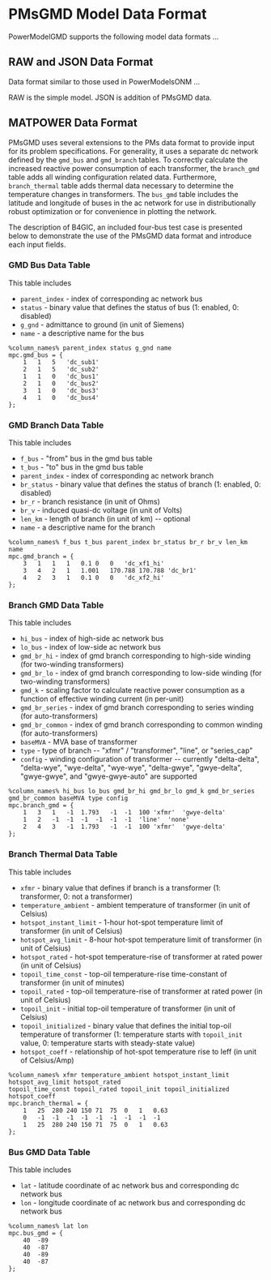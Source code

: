 # PMsGMD Model Data Format

PowerModelGMD supports the following model data formats ...


## RAW and JSON Data Format

Data format similar to those used in PowerModelsONM ...

RAW is the simple model.
JSON is addition of PMsGMD data.


## MATPOWER Data Format

PMsGMD uses several extensions to the PMs data format to provide input for its problem specifications.
For generality, it uses a separate dc network defined by the `gmd_bus` and `gmd_branch` tables.
To correctly calculate the increased reactive power consumption of each transformer, the `branch_gmd` table adds all winding configuration related data. Furthermore, `branch_thermal` table adds thermal data necessary to determine the temperature changes in transformers.
The `bus_gmd` table includes the latitude and longitude of buses in the ac network for use in distributionally robust optimization or for convenience in plotting the network.

The description of B4GIC, an included four-bus test case is presented below to demonstrate the use of the PMsGMD data format and introduce each input fields.


### GMD Bus Data Table

This table includes
* `parent_index` - index of corresponding ac network bus
* `status` - binary value that defines the status of bus (1: enabled, 0: disabled)
* `g_gnd` - admittance to ground (in unit of Siemens)
* `name` - a descriptive name for the bus

```
%column_names% parent_index status g_gnd name
mpc.gmd_bus = {
	1	1	5	'dc_sub1'
	2	1	5	'dc_sub2'
	1	1	0	'dc_bus1'
	2	1	0	'dc_bus2'
	3	1	0	'dc_bus3'
	4	1	0	'dc_bus4'
};
```


### GMD Branch Data Table

This table includes
* `f_bus` - "from" bus in the gmd bus table
* `t_bus` - "to" bus in the gmd bus table
* `parent_index` - index of corresponding ac network branch
* `br_status` - binary value that defines the status of branch (1: enabled, 0: disabled)
* `br_r` - branch resistance (in unit of Ohms)
* `br_v` - induced quasi-dc voltage (in unit of Volts)
* `len_km` - length of branch (in unit of km) -- optional
* `name` - a descriptive name for the branch

```
%column_names% f_bus t_bus parent_index br_status br_r br_v len_km name
mpc.gmd_branch = {
	3	1	1	1	0.1	0	0	'dc_xf1_hi'
	3	4	2	1	1.001	170.788	170.788	'dc_br1'
	4	2	3	1	0.1	0	0	'dc_xf2_hi'
};
```


### Branch GMD Data Table

This table includes
* `hi_bus` - index of high-side ac network bus
* `lo_bus` - index of low-side ac network bus
* `gmd_br_hi` - index of gmd branch corresponding to high-side winding (for two-winding transformers)
* `gmd_br_lo` - index of gmd branch corresponding to low-side winding (for two-winding transformers)
* `gmd_k` - scaling factor to calculate reactive power consumption as a function of effective winding current (in per-unit)
* `gmd_br_series` - index of gmd branch corresponding to series winding (for auto-transformers)
* `gmd_br_common` - index of gmd branch corresponding to common winding (for auto-transformers)
* `baseMVA` - MVA base of transformer
* `type` - type of branch -- "xfmr" / "transformer", "line", or "series_cap"
* `config` - winding configuration of transformer -- currently "delta-delta", "delta-wye", "wye-delta", "wye-wye", "delta-gwye", "gwye-delta", "gwye-gwye", and "gwye-gwye-auto" are supported

```
%column_names% hi_bus lo_bus gmd_br_hi gmd_br_lo gmd_k gmd_br_series gmd_br_common baseMVA type config
mpc.branch_gmd = {
	1	3	1	-1	1.793	-1	-1	100	'xfmr'	'gwye-delta'
	1	2	-1	-1	-1	-1	-1	-1	'line'	'none'
	2	4	3	-1	1.793	-1	-1	100	'xfmr'	'gwye-delta'
};
```


### Branch Thermal Data Table 

This table includes
* `xfmr` - binary value that defines if branch is a transformer (1: transformer, 0: not a transformer)
* `temperature_ambient` - ambient temperature of transformer (in unit of Celsius)
* `hotspot_instant_limit` - 1-hour hot-spot temperature limit of transformer (in unit of Celsius)
* `hotspot_avg_limit` - 8-hour hot-spot temperature limit of transformer (in unit of Celsius)
* `hotspot_rated` - hot-spot temperature-rise of transformer at rated power (in unit of Celsius)
* `topoil_time_const` - top-oil temperature-rise time-constant of transformer (in unit of minutes)
* `topoil_rated` - top-oil temperature-rise of transformer at rated power (in unit of Celsius)
* `topoil_init` - initial top-oil temperature of transformer (in unit of Celsius)
* `topoil_initialized` - binary value that defines the initial top-oil temperature of transformer (1: temperature starts with `topoil_init` value, 0: temperature starts with steady-state value)
* `hotspot_coeff` - relationship of hot-spot temperature rise to Ieff (in unit of Celsius/Amp)

```
%column_names% xfmr temperature_ambient hotspot_instant_limit hotspot_avg_limit hotspot_rated
topoil_time_const topoil_rated topoil_init topoil_initialized hotspot_coeff
mpc.branch_thermal = {
	1	25	280	240	150	71	75	0	1	0.63
	0	-1	-1	-1	-1	-1	-1	-1	-1	-1
	1	25	280	240	150	71	75	0	1	0.63
};
```


### Bus GMD Data Table

This table includes 
* `lat` - latitude coordinate of ac network bus and corresponding dc network bus
* `lon` - longitude coordinate of ac network bus and corresponding dc network bus

```
%column_names% lat lon
mpc.bus_gmd = {
	40	-89
	40	-87
	40	-89
	40	-87
};
```


